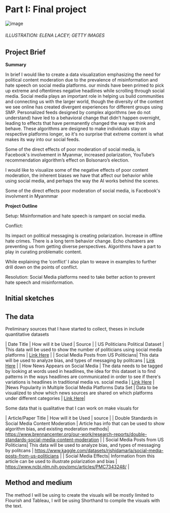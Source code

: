 
# Part I: Final project

![image](https://user-images.githubusercontent.com/117247447/203711803-ccc40c55-a03e-4192-9b25-49dfcab72f6c.png)
###### ILLUSTRATION: ELENA LACEY; GETTY IMAGES

## Project Brief

**Summary**

 In brief I would like to create a data visualization emphasizing the need for political content moderation due to the prevalence of misinformation and hate speech on social media platforms. our minds have been primed to pick up extreme and oftentimes negative headlines while scrolling through social media. Social media plays an important role in helping us build communities and connecting us with the larger world, though the diversity of the content we see online has created divergent experiences for different groups using SMP. Personalized feeds designed by complex algorithms (we do not understand)  have led to a  behavioral change that didn't happen overnight, leading to effects that have permanently changed the way we think and behave. These algorithms are designed to make individuals stay on respective platforms longer, so it's no surprise that extreme content is what makes its way into our social feeds. 

Some of the direct effects of poor moderation of social media, is Facebook's involvement in Myanmar, increased polarization, YouTube’s recommendation algorithm’s effect on Bolsonaro’s election. 

I would like to visualize some of the negative effects of poor content moderation, the inherent biases we have that affect our behavior while using social media, and perhaps the way the AI works behind the scenes. 


Some of the direct effects poor moderation of social media, is Facebook's involvment in Myanmmar 

**Project Outline**

Setup:
Misinformation and hate speech is rampant on social media.

Conflict: 

Its impact on political messaging is creating polarization.
Increase in offline hate crimes.
There is a long term behavior change.
Echo chambers are preventing us from getting diverse perspectives.
Algorithms have a part to play in curating problematic content.

While explaining the ‘conflict’ I also plan to weave in examples to further drill down on the points of conflict. 

Resolution: 
Social Media platforms need to take better action to prevent hate speech and misinformation.


## Initial sketches

######

## The data

Preliminary sources that I have started to collect, theses in include quantitative datasets

| Date Title | How will it be Used | Source |
| US Politicians Political Dataset | This data will be used to show the number of politicians using social media platforms | [Link Here](https://www.kaggle.com/datasets/mrmorj/us-politicians-twitter-dataset/)  |
| Social Media Posts from US Politicians| This data will be used to analyze bias, and types of messaging by politcans | [Link Here](https://www.kaggle.com/datasets/rishidamarla/social-media-posts-from-us-politicians/) |
| How News Appears on Social Media | The data needs to be tagged by looking at words used in headlines, the idea for this dataset is to find patterns in the ways headlines are communicated in order to see if there's variations is headlines in traditional media vs. social media | [Link Here](https://www.kaggle.com/datasets/socialmedianews/how-news-appears-on-social-media/) |
|News Popularity in Multiple Social Media Platforms Data Set | Data to be visualized to show which news sources are shared on which platforms under different categories | [Link Here](https://archive.ics.uci.edu/ml/datasets/News+Popularity+in+Multiple+Social+Media+Platforms/)|




Some data that is qualitative that I can work on make visuals for 

| Article/Paper Title | How will it be Used | source  |
| Double Standards in Social Media Content Moderation | Article has info that can be used to show algorithm bias, and existing moderation methods| https://www.brennancenter.org/our-work/research-reports/double-standards-social-media-content-moderation  |
| Social Media Posts from US Politicians| This data will be used to analyze bias, and types of messaging by politcans   | https://www.kaggle.com/datasets/rishidamarla/social-media-posts-from-us-politicians |
| Social Media Effects| Information from this article can be used to illustrate polarization and bias | https://www.ncbi.nlm.nih.gov/pmc/articles/PMC7343248/ |



## Method and medium

The method I will be using to create the visuals will be mostly limited to Flourish and Tableau, I will be using Shorthand to compile the visuals with the text. 


